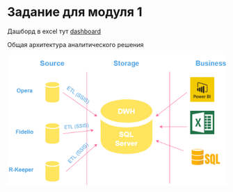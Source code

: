 # Задание для модуля 1

Дашборд в excel тут [dashboard](https://github.com/Damiiir/DE-101/blob/master/DE-101/Module1/Dashboard.xlsx)

Общая архитектура аналитического решения

![Architecture](https://github.com/Damiiir/DE-101/blob/master/DE-101/Module1/%D0%90%D1%80%D1%85%D0%B8%D1%82%D0%B5%D0%BA%D1%82%D1%83%D1%80%D0%B0.png "architecture")
